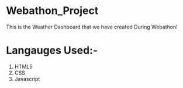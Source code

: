 # Webathon_Project
This is the Weather Dashboard that we have created During Webathon!

<h1>Langauges Used:-</h1>
<ol>
  <li>HTML5</li>
  <li>CSS</li>
  <li>Javascript</li>
</ol>
